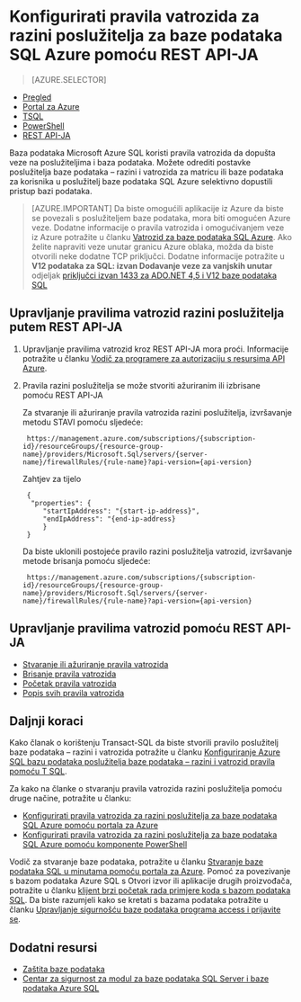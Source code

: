 <properties
    pageTitle="Azure pravila vatrozida razini poslužitelja SQL baze podataka pomoću REST API-JA | Microsoft Azure"
    description="Saznajte kako konfigurirati Vatrozid za IP adrese Azure SQL baze podataka programa access."
    services="sql-database"
    documentationCenter=""
    authors="stevestein"
    manager="jhubbard"
    editor=""/>


<tags
    ms.service="sql-database"
    ms.workload="data-management"
    ms.tgt_pltfrm="na"
    ms.devlang="dotnet"
    ms.topic="article" 
    ms.date="08/09/2016"
    ms.author="sstein"/>


#  <a name="configure-azure-sql-database-server-level-firewall-rules-using-the-rest-api"></a>Konfigurirati pravila vatrozida za razini poslužitelja za baze podataka SQL Azure pomoću REST API-JA


> [AZURE.SELECTOR]
- [Pregled](sql-database-firewall-configure.md)
- [Portal za Azure](sql-database-configure-firewall-settings.md)
- [TSQL](sql-database-configure-firewall-settings-tsql.md)
- [PowerShell](sql-database-configure-firewall-settings-powershell.md)
- [REST API-JA](sql-database-configure-firewall-settings-rest.md)


Baza podataka Microsoft Azure SQL koristi pravila vatrozida da dopušta veze na poslužiteljima i baza podataka. Možete odrediti postavke poslužitelja baze podataka – razini i vatrozida za matricu ili baze podataka za korisnika u poslužitelj baze podataka SQL Azure selektivno dopustili pristup bazi podataka.

> [AZURE.IMPORTANT] Da biste omogućili aplikacije iz Azure da biste se povezali s poslužiteljem baze podataka, mora biti omogućen Azure veze. Dodatne informacije o pravila vatrozida i omogućivanjem veze iz Azure potražite u članku [Vatrozid za baze podataka SQL Azure](sql-database-firewall-configure.md). Ako želite napraviti veze unutar granicu Azure oblaka, možda da biste otvorili neke dodatne TCP priključci. Dodatne informacije potražite u **V12 podataka za SQL: izvan Dodavanje veze za vanjskih unutar** odjeljak [priključci izvan 1433 za ADO.NET 4,5 i V12 baze podataka SQL](sql-database-develop-direct-route-ports-adonet-v12.md)


## <a name="manage-server-level-firewall-rules-through-rest-api"></a>Upravljanje pravilima vatrozid razini poslužitelja putem REST API-JA
1. Upravljanje pravilima vatrozid kroz REST API-JA mora proći. Informacije potražite u članku [Vodič za programere za autorizaciju s resursima API Azure](../resource-manager-api-authentication.md).
2. Pravila razini poslužitelja se može stvoriti ažuriranim ili izbrisane pomoću REST API-JA

    Za stvaranje ili ažuriranje pravila vatrozida razini poslužitelja, izvršavanje metodu STAVI pomoću sljedeće:
 
        https://management.azure.com/subscriptions/{subscription-id}/resourceGroups/{resource-group-name}/providers/Microsoft.Sql/servers/{server-name}/firewallRules/{rule-name}?api-version={api-version}
    
    Zahtjev za tijelo

        {
         "properties": { 
            "startIpAddress": "{start-ip-address}", 
            "endIpAddress": "{end-ip-address}
            }
        } 
 

    Da biste uklonili postojeće pravilo razini poslužitelja vatrozid, izvršavanje metode brisanja pomoću sljedeće:
     
        https://management.azure.com/subscriptions/{subscription-id}/resourceGroups/{resource-group-name}/providers/Microsoft.Sql/servers/{server-name}/firewallRules/{rule-name}?api-version={api-version}


## <a name="manage-firewall-rules-using-the-rest-api"></a>Upravljanje pravilima vatrozid pomoću REST API-JA

* [Stvaranje ili ažuriranje pravila vatrozida](https://msdn.microsoft.com/library/azure/mt445501.aspx)
* [Brisanje pravila vatrozida](https://msdn.microsoft.com/library/azure/mt445502.aspx)
* [Početak pravila vatrozida](https://msdn.microsoft.com/library/azure/mt445503.aspx)
* [Popis svih pravila vatrozida](https://msdn.microsoft.com/library/azure/mt604478.aspx)
 
## <a name="next-steps"></a>Daljnji koraci

Kako članak o korištenju Transact-SQL da biste stvorili pravilo poslužitelj baze podataka – razini i vatrozida potražite u članku [Konfiguriranje Azure SQL bazu podataka poslužitelja baze podataka – razini i vatrozid pravila pomoću T SQL](sql-database-configure-firewall-settings-tsql.md). 

Za kako na članke o stvaranju pravila vatrozida razini poslužitelja pomoću druge načine, potražite u članku: 

- [Konfigurirati pravila vatrozida za razini poslužitelja za baze podataka SQL Azure pomoću portala za Azure](sql-database-configure-firewall-settings.md)
- [Konfigurirati pravila vatrozida za razini poslužitelja za baze podataka SQL Azure pomoću komponente PowerShell](sql-database-configure-firewall-settings-powershell.md)

Vodič za stvaranje baze podataka, potražite u članku [Stvaranje baze podataka SQL u minutama pomoću portala za Azure](sql-database-get-started.md).
Pomoć za povezivanje s bazom podataka Azure SQL s Otvori izvor ili aplikacije drugih proizvođača, potražite u članku [klijent brzi početak rada primjere koda s bazom podataka SQL](https://msdn.microsoft.com/library/azure/ee336282.aspx).
Da biste razumjeli kako se kretati s bazama podataka potražite u članku [Upravljanje sigurnošću baze podataka programa access i prijavite se](https://msdn.microsoft.com/library/azure/ee336235.aspx).


## <a name="additional-resources"></a>Dodatni resursi

- [Zaštita baze podataka](sql-database-security.md)
- [Centar za sigurnost za modul za baze podataka SQL Server i baze podataka Azure SQL](https://msdn.microsoft.com/library/bb510589)

<!--Image references-->
[1]: ./media/sql-database-configure-firewall-settings/AzurePortalBrowseForFirewall.png
[2]: ./media/sql-database-configure-firewall-settings/AzurePortalFirewallSettings.png
<!--anchors-->

 
